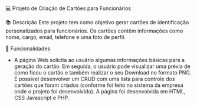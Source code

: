 💻 Projeto de Criação de Cartões para Funcionários

📚 Descrição
Este projeto tem como objetivo gerar cartões de identificação personalizados para funcionários. Os cartões contêm informações como nome, cargo, email, telefone e uma foto de perfil.

🔎 Funcionalidades
- A página Web solicita ao usuário algumas informações básicas para a geração do cartão. Em seguida, o usuário pode visualizar uma prévia de como ficou o cartão e também realizar o seu Download no formato PNG. É possível desenvolver um CRUD com uma lista para controle dos cartões que foram criados (conforme foi feito no sistema da empresa onde o projeto foi desenvolvido). A página foi desenvolvida em HTML, CSS Javascript e PHP.

